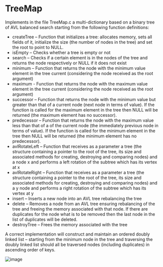 # TreeMap

Implements in the file TreeMap.c a multi-dictionary based on a binary tree of AVL balanced search starting from the following function definitions:

* createTree – Function that initializes a tree: allocates memory, sets all fields of it, initialize the size (the number of nodes in the tree) and set the root to point to NULL.
* isEmpty – Checks whether a tree is empty or not
* search – Checks if a certain element is in the nodes of the tree and returns the node respectively or NULL if it does not exist
* minimum – Function that returns the node with the minimum value element in the tree current (considering the node received as the root argument)
* maximum - Function that returns the node with the maximum value element in the tree current (considering the node received as the root argument)
* successor – Function that returns the node with the minimum value but greater than that of a current node (next node in terms of value). If the function is called for the maximum element in the tree then NULL will be returned (the maximum element has no successor).
* predecessor – Function that returns the node with the maximum value less than that of a of the current node (the immediately previous node in terms of value). If the function is called for the minimum element in the tree then NULL will be returned (the minimum element has no predecessor).
* avlRotateLeft – Function that receives as a parameter a tree (the structure containing a pointer to the root of the tree, its size and associated methods for creating, destroying and comparing nodes) and a node x and performs a left rotation of the subtree which has its vertex at x
* avlRotateRight – Function that receives as a parameter a tree (the structure containing a pointer to the root of the tree, its size and associated methods for creating, destroying and comparing nodes) and a y node and performs a right rotation of the subtree which has its vertex at y
* insert – Inserts a new node into an AVL tree rebalancing the tree
* delete – Removes a node from an AVL tree ensuring rebalancing of the tree and freeing the memory associated with that node. If there are duplicates for the node what is to be removed then the last node in the list of duplicates will be deleted.
* destroyTree – Frees the memory associated with the tree

A correct implementation will construct and maintain an ordered doubly linked list – starting from the minimum node in the tree and traversing the doubly linked list should all be traversed nodes (including duplicates) in ascending order of keys.

![image](https://user-images.githubusercontent.com/94114942/220172539-e976e2b7-2153-4ea4-8e21-c1737bbb9656.png)
